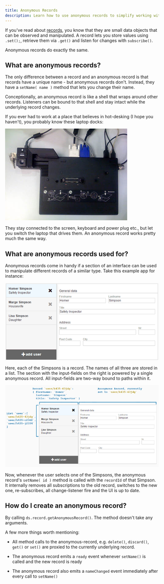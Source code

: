 ```yaml
---
title: Anonymous Records
description: Learn how to use anonymous records to simplify working with dynamic selections
---
```


If you've read about [records](./datasync-records), you know that they are small data objects that can be observed and manipulated. A record lets you store values using `.set();`, retrieve them via `.get()` and listen for changes with `subscribe()`.

Anonymous records do exactly the same.

## What are anonymous records?
The only difference between a record and an anonymous record is that records have a unique name - but anonymous records don't. Instead, they have a `setName( name )` method that lets you change their name.

Conceptionally, an anonymous record is like a shell that wraps around other records. Listeners can be bound to that shell and stay intact while the underlying record changes.

If you ever had to work at a place that believes in hot-desking (I hope you haven't), you probably know these laptop docks:

![Laptop Dock](./laptop-dock.jpg)

They stay connected to the screen, keyboard and power plug etc., but let you switch the laptop that drives them. An anonymous record works pretty much the same way.

## What are anonymous records used for?
Anonymous records come in handy if a section of an interface can be used to manipulate different records of a similar type. Take this example app for instance:

![Switching Users](./simple-app-anim.gif)

Here, each of the Simpsons is a record. The names of all three are stored in a list. The section with the input-fields on the right is powered by a single anonymous record. All input-fields are two-way bound to paths within it.

![Simple App Structure](simple-app-structure.png)

Now, whenever the user selects one of the Simpsons, the anonymous record's `setName( id )` method is called with the `recordId` of that Simpson. It internally removes all subscriptions to the old record, switches to the new one, re-subscribes, all change-listener fire and the UI is up to date.

## How do I create an anonymous record?
By calling `ds.record.getAnonymousRecord()`. The method doesn't take any arguments.

A few more things worth mentioning:

- All method calls to the anonymous-record, e.g. `delete()`, `discard()`, `get()` or `set()` are proxied to the currently underlying record.

- The anonymous record emits a `ready` event whenever `setName()` is called and the new record is ready

- The anonymous record also emits a `nameChanged` event immediately after every call to `setName()`